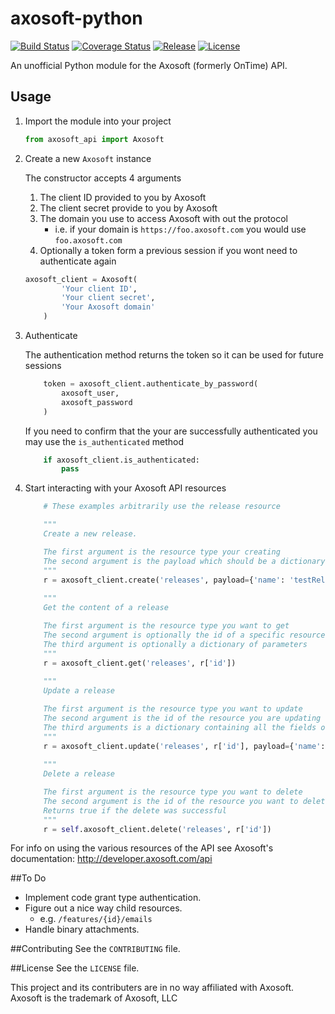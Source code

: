 axosoft-python
================================
[![Build Status](http://img.shields.io/travis/ckaznocha/axosoft-python.svg?style=flat)](https://travis-ci.org/ckaznocha/axosoft-python)
[![Coverage Status](https://img.shields.io/coveralls/ckaznocha/axosoft-python.svg?style=flat)](https://coveralls.io/r/ckaznocha/axosoft-python)
[![Release](http://img.shields.io/github/release/ckaznocha/axosoft-python.svg?style=flat)](https://github.com/ckaznocha/axosoft-python/releases/latest)
[![License](http://img.shields.io/:license-mit-blue.svg?style=flat)](http://ckaznocha.mit-license.org)

An unofficial Python module for the Axosoft (formerly OnTime) API.

## Usage
1. Import the module into your project
    ```python
    from axosoft_api import Axosoft
    ```

1. Create a new `Axosoft` instance
    
    The constructor accepts 4 arguments
    1. The client ID provided to you by Axosoft
    1. The client secret provide to you by Axosoft
    1. The domain you use to access Axosoft with out the protocol
        - i.e. if your domain is `https://foo.axosoft.com` you would use `foo.axosoft.com`
    1. Optionally a token form a previous session if you wont need to authenticate again
    ```python
    axosoft_client = Axosoft(
            'Your client ID',
            'Your client secret',
            'Your Axosoft domain'
        )
    ```

1. Authenticate
    
    The authentication method returns the token so it can be used for future sessions
    ```python
        token = axosoft_client.authenticate_by_password(
            axosoft_user,
            axosoft_password
        )
    ```

    If you need to confirm that the your are successfully authenticated you may use the `is_authenticated` method
    ```python
        if axosoft_client.is_authenticated:
            pass
    ````

1. Start interacting with your Axosoft API resources
    ```python
        # These examples arbitrarily use the release resource

        """
        Create a new release.

        The first argument is the resource type your creating
        The second argument is the payload which should be a dictionary containing at minimum the required fields for the resource type
        """
        r = axosoft_client.create('releases', payload={'name': 'testRelease', 'release_type': {'id': 1}})
        
        """
        Get the content of a release

        The first argument is the resource type you want to get
        The second argument is optionally the id of a specific resource
        The third argument is optionally a dictionary of parameters
        """
        r = axosoft_client.get('releases', r['id'])
        
        """
        Update a release

        The first argument is the resource type you want to update
        The second argument is the id of the resource you are updating
        The third arguments is a dictionary containing all the fields of you resource
        """
        r = axosoft_client.update('releases', r['id'], payload={'name': 'testRelease', 'release_type': {'id': 1}})
        
        """
        Delete a release

        The first argument is the resource type you want to delete
        The second argument is the id of the resource you want to delete
        Returns true if the delete was successful
        """
        r = self.axosoft_client.delete('releases', r['id'])

    ````

For info on using the various resources of the API see Axosoft's documentation:
http://developer.axosoft.com/api

##To Do
- Implement code grant type authentication.
- Figure out a nice way child resources.
    - e.g. `/features/{id}/emails`
- Handle binary attachments.

##Contributing
See the `CONTRIBUTING` file.

##License
See the `LICENSE` file.

This project and its contributers are in no way affiliated with Axosoft. Axosoft is the trademark of Axosoft, LLC
